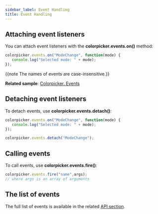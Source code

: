 ```yaml
---
sidebar_label: Event Handling
title: Event Handling
---          
```


## Attaching event listeners

You can attach event listeners with the **colorpicker.events.on()** method:

~~~js
colorpicker.events.on("ModeChange", function(mode) {
   console.log("Selected mode: " + mode); 
});
~~~

{{note The names of events are case-insensitive.}}

**Related sample**: [Colorpicker. Events](https://snippet.dhtmlx.com/fllgaabo)

## Detaching event listeners

To detach events, use **colorpicker.events.detach()**:

~~~js
colorpicker.events.on("ModeChange", function(mode) {
   console.log("Selected mode: " + mode); 
});

colorpicker.events.detach("ModeChange");
~~~

## Calling events

To call events, use **colorpicker.events.fire()**:

~~~js
colorpicker.events.fire("name",args);
// where args is an array of arguments
~~~

## The list of events

The full list of events is available in the related [API section](colorpicker/api/refs/colorpicker_events.md).



